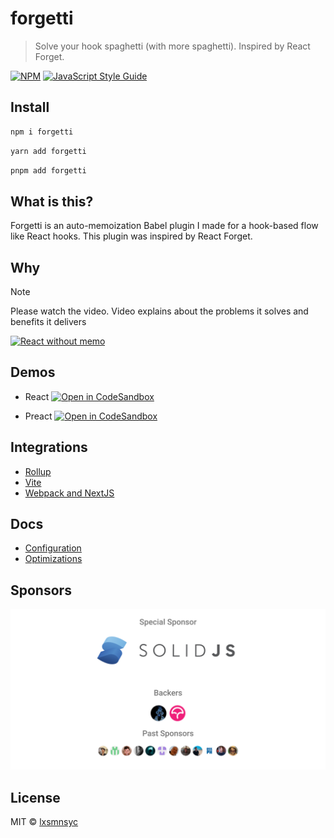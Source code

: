 # forgetti

> Solve your hook spaghetti (with more spaghetti). Inspired by React Forget.

[![NPM](https://img.shields.io/npm/v/forgetti.svg)](https://www.npmjs.com/package/forgetti) [![JavaScript Style Guide](https://badgen.net/badge/code%20style/airbnb/ff5a5f?icon=airbnb)](https://github.com/airbnb/javascript)

## Install

```bash
npm i forgetti
```

```bash
yarn add forgetti
```

```bash
pnpm add forgetti
```

## What is this?

Forgetti is an auto-memoization Babel plugin I made for a hook-based flow like React hooks. This plugin was inspired by React Forget.

## Why

> [!NOTE]
> Please watch the video. Video explains about the problems it solves and benefits it delivers

[![React without memo](https://img.youtube.com/vi/lGEMwh32soc/0.jpg)](https://www.youtube.com/watch?v=lGEMwh32soc "React without memo")

## Demos

- React [![Open in CodeSandbox](https://img.shields.io/badge/Open%20in-CodeSandbox-blue?style=flat-square&logo=codesandbox)](https://codesandbox.io/s/github/LXSMNSYC/forgetti/tree/main/examples/react)

- Preact [![Open in CodeSandbox](https://img.shields.io/badge/Open%20in-CodeSandbox-blue?style=flat-square&logo=codesandbox)](https://codesandbox.io/s/github/LXSMNSYC/forgetti/tree/main/examples/preact)

## Integrations

- [Rollup](https://github.com/lxsmnsyc/forgetti/tree/main/packages/rollup)
- [Vite](https://github.com/lxsmnsyc/forgetti/tree/main/packages/vite)
- [Webpack and NextJS](https://github.com/SukkaW/forgetti-loader)

## Docs

- [Configuration](https://github.com/lxsmnsyc/forgetti/tree/main/docs/configuration.md)
- [Optimizations](https://github.com/lxsmnsyc/forgetti/tree/main/docs/optimizations.md)

## Sponsors

![Sponsors](https://github.com/lxsmnsyc/sponsors/blob/main/sponsors.svg?raw=true)

## License

MIT © [lxsmnsyc](https://github.com/lxsmnsyc)
